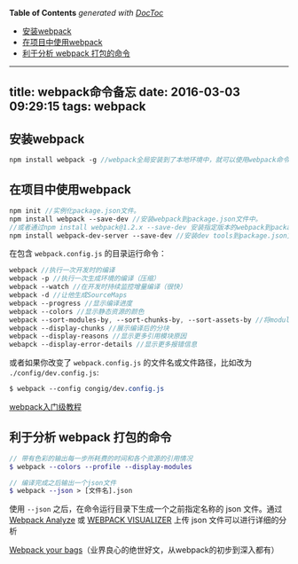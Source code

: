 <!-- START doctoc generated TOC please keep comment here to allow auto update -->
<!-- DON'T EDIT THIS SECTION, INSTEAD RE-RUN doctoc TO UPDATE -->
**Table of Contents**  *generated with [DocToc](https://github.com/thlorenz/doctoc)*

- [安装webpack](#%E5%AE%89%E8%A3%85webpack)
- [在项目中使用webpack](#%E5%9C%A8%E9%A1%B9%E7%9B%AE%E4%B8%AD%E4%BD%BF%E7%94%A8webpack)
- [利于分析 webpack 打包的命令](#%E5%88%A9%E4%BA%8E%E5%88%86%E6%9E%90-webpack-%E6%89%93%E5%8C%85%E7%9A%84%E5%91%BD%E4%BB%A4)

<!-- END doctoc generated TOC please keep comment here to allow auto update -->

---
title: webpack命令备忘
date: 2016-03-03 09:29:15
tags: webpack
---

## 安装webpack

```sass
npm install webpack -g //webpack全局安装到了本地环境中，就可以使用webpack命令了。
```


## 在项目中使用webpack

```sass
npm init //实例化package.json文件。
npm install webpack --save-dev //安装webpack到package.json文件中。
//或者通过npm install webpack@1.2.x --save-dev 安装指定版本的webpack到package.json文件中。
npm install webpack-dev-server --save-dev //安装dev tools到package.json文件中，本地运行webpack服务
```

在包含 `webpack.config.js` 的目录运行命令：

```sass
webpack //执行一次开发时的编译
webpack -p //执行一次生成环境的编译（压缩）
webpack --watch //在开发时持续监控增量编译（很快）
webpack -d //让他生成SourceMaps
webpack --progress //显示编译进度
webpack --colors //显示静态资源的颜色
webpack --sort-modules-by, --sort-chunks-by, --sort-assets-by //将modules/chunks/assets进行列表排序
webpack --display-chunks //展示编译后的分块
webpack --display-reasons //显示更多引用模块原因
webapck --display-error-details //显示更多报错信息
```

或者如果你改变了 `webpack.config.js` 的文件名或文件路径，比如改为 `./config/dev.config.js`:

```sass
$ webpack --config congig/dev.config.js
```

[webpack入门级教程](http://www.cnblogs.com/shinggang/p/5034404.html)

## 利于分析 webpack 打包的命令

```scss
// 带有色彩的输出每一步所耗费的时间和各个资源的引用情况
$ webpack --colors --profile --display-modules

// 编译完成之后输出一个json文件
$ webpack --json > [文件名].json
```

使用 `--json` 之后，在命令运行目录下生成一个之前指定名称的 json 文件。通过 [Webpack Analyze](http://webpack.github.io/analyse/) 或 [WEBPACK VISUALIZER](http://chrisbateman.github.io/webpack-visualizer/) 上传 json 文件可以进行详细的分析

[Webpack your bags](http://blog.madewithlove.be/post/webpack-your-bags/)（业界良心的绝世好文，从webpack的初步到深入都有）